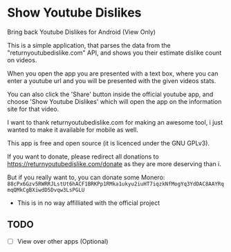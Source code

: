 # Show Youtube Dislikes
Bring back Youtube Dislikes for Android (View Only)

This is a simple application, that parses the data from the "returnyoutubedislike.com" API, and shows you their estimate dislike count on videos.

When you open the app you are presented with a text box, where you can enter a youtube url and you will be presented with the given videos stats.

You can also click the 'Share' button inside the official youtube app, and choose 'Show Youtube Dislikes' which will open the app on the information site for that video.

I want to thank returnyoutubedislike.com for making an awesome tool, i just wanted to make it available for mobile as well.

This app is free and open source (it is licenced under the GNU GPLv3).

If you want to donate, please redirect all donations to https://returnyoutubedislike.com/donate as they are more deserving than i.

But if you really want to, you can donate some Monero:
```88cPx6Gzv5RWRRJLstUt6hACF1BRKPp1RMka1ukyu2iuHT7iqzkNfMogYq3YdDAC8AAYRqmqQMkCgBXiwdD5Dvqw3LsPGLU```

* This is in no way affilliated with the official project

## TODO
- [ ] View over other apps (Optional)
